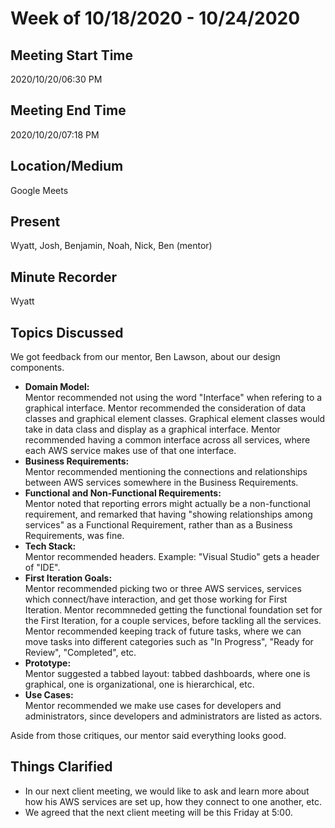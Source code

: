 # Week of 10/18/2020 - 10/24/2020

## Meeting Start Time

2020/10/20/06:30 PM

## Meeting End Time

2020/10/20/07:18 PM

## Location/Medium

Google Meets

## Present

Wyatt, Josh, Benjamin, Noah, Nick, Ben (mentor)

## Minute Recorder

Wyatt

## Topics Discussed
We got feedback from our mentor, Ben Lawson, about our design components.
<ul>
<li><b>Domain Model:</b><br/>Mentor recommended not using the word "Interface" when refering to a graphical interface. Mentor recommended the consideration of data classes and graphical element classes. Graphical element classes would take in data class and display as a graphical interface. Mentor recommended having a common interface across all services, where each AWS service makes use of that one interface.</li>
<li><b>Business Requirements:</b><br/>Mentor recommended mentioning the connections and relationships between AWS services somewhere in the Business Requirements.</li>
<li><b>Functional and Non-Functional Requirements:</b><br/>Mentor noted that reporting errors might actually be a non-functional requirement, and remarked that having "showing relationships among services" as a Functional Requirement, rather than as a Business Requirements, was fine.</li>
<li><b>Tech Stack:</b><br/>Mentor recommended headers. Example: "Visual Studio" gets a header of "IDE".</li>
<li><b>First Iteration Goals:</b><br/>Mentor recommended picking two or three AWS services, services which connect/have interaction, and get those working for First Iteration. Mentor recommneded getting the functional foundation set for the First Iteration, for a couple services, before tackling all the services. Mentor recommended keeping track of future tasks, where we can move tasks into different categories such as "In Progress", "Ready for Review", "Completed", etc.</li>
<li><b>Prototype:</b><br/>Mentor suggested a tabbed layout: tabbed dashboards, where one is graphical, one is organizational, one is hierarchical, etc.</li>
<li><b>Use Cases:</b><br/>Mentor recommended we make use cases for developers and administrators, since developers and administrators are listed as actors.</li>
</ul>Aside from those critiques, our mentor said everything looks good.

## Things Clarified
<ul>
<li>In our next client meeting, we would like to ask and learn more about how his AWS services are set up, how they connect to one another, etc.</li>
<li>We agreed that the next client meeting will be this Friday at 5:00.</li>
</ul>
